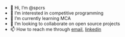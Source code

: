 - 👋 Hi, I’m @spcrs
- 👀 I’m interested in competitive programming
- 🌱 I’m currently learning MCA 
- 💞️ I’m looking to collaborate on open source projects
- 📫 How to reach me through [email](spcrsankar@gmail.com), [linkedin](https://linkedin.com/in/sankaralingam-r-7786a91b5)

<!---
spcrs/spcrs is a ✨ special ✨ repository because its `README.md` (this file) appears on your GitHub profile.
You can click the Preview link to take a look at your changes.
--->
